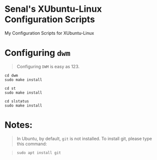 # Senal's XUbuntu-Linux Configuration Scripts

My Configuration Scripts for XUbuntu-Linux



# Configuring `dwm`

> Configuring `DWM` is easy as 123. 

```shell
cd dwm
sudo make install
```

```shell
cd st
sudo make install
```

```shell
cd slstatus
sudo make install
```


# Notes:

> In Ubuntu, by default, `git` is not installed. To install git, 
> please type this command:

> `sudo apt install git`
